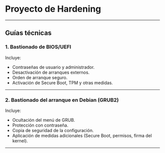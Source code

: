 # Proyecto de Hardening

---

## Guías técnicas

### 1. Bastionado de BIOS/UEFI

Incluye:

* Contraseñas de usuario y administrador.
* Desactivación de arranques externos.
* Orden de arranque seguro.
* Activación de Secure Boot, TPM y otras medidas.

---

### 2. Bastionado del arranque en Debian (GRUB2)

Incluye:

* Ocultación del menú de GRUB.
* Protección con contraseña.
* Copia de seguridad de la configuración.
* Aplicación de medidas adicionales (Secure Boot, permisos, firma del kernel).

---
